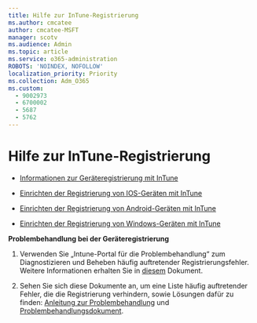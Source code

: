 ```yaml
---
title: Hilfe zur InTune-Registrierung
ms.author: cmcatee
author: cmcatee-MSFT
manager: scotv
ms.audience: Admin
ms.topic: article
ms.service: o365-administration
ROBOTS: 'NOINDEX, NOFOLLOW'
localization_priority: Priority
ms.collection: Adm_O365
ms.custom:
  - 9002973
  - 6700002
  - 5687
  - 5762
---
```


# <a name="help-with-intune-enrollment"></a>Hilfe zur InTune-Registrierung


- [Informationen zur Geräteregistrierung mit InTune](https://docs.microsoft.com/intune/device-enrollment)

- [Einrichten der Registrierung von IOS-Geräten mit InTune](https://docs.microsoft.com/intune/ios-enroll)

- [Einrichten der Registrierung von Android-Geräten mit InTune](https://docs.microsoft.com/intune/android-enroll)

- [Einrichten der Registrierung von Windows-Geräten mit InTune](https://docs.microsoft.com/intune/windows-enroll)

**Problembehandlung bei der Geräteregistrierung**

1. Verwenden Sie „Intune-Portal für die Problembehandlung“ zum Diagnostizieren und Beheben häufig auftretender Registrierungsfehler. Weitere Informationen erhalten Sie in [diesem](https://docs.microsoft.com/intune/help-desk-operators) Dokument.

2. Sehen Sie sich diese Dokumente an, um eine Liste häufig auftretender Fehler, die die Registrierung verhindern, sowie Lösungen dafür zu finden: [Anleitung zur Problembehandlung](https://support.microsoft.com/help/4469913/troubleshooting-windows-device-enrollment-problems-in-microsoft-intune) und [Problembehandlungsdokument](https://docs.microsoft.com/intune/troubleshoot-device-enrollment-in-intune).